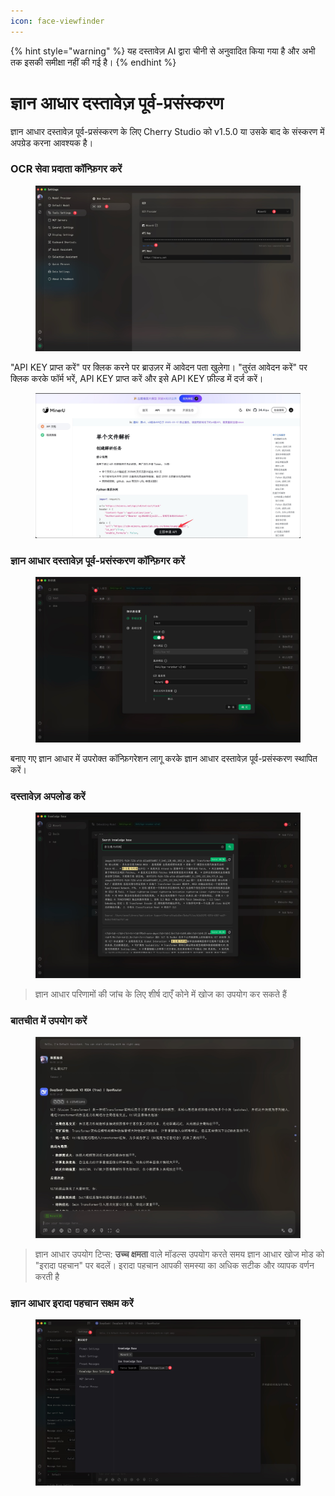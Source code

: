 ```yaml
---
icon: face-viewfinder
---
```


{% hint style="warning" %}
यह दस्तावेज़ AI द्वारा चीनी से अनुवादित किया गया है और अभी तक इसकी समीक्षा नहीं की गई है।
{% endhint %}

# ज्ञान आधार दस्तावेज़ पूर्व-प्रसंस्करण

ज्ञान आधार दस्तावेज़ पूर्व-प्रसंस्करण के लिए Cherry Studio को v1.5.0 या उसके बाद के संस्करण में अपग्रेड करना आवश्यक है।

### OCR सेवा प्रदाता कॉन्फ़िगर करें

<figure><img src="../.gitbook/assets/CleanShot 2025-06-03 at 11.50.10@2x (1).jpg" alt=""><figcaption></figcaption></figure>

"API KEY प्राप्त करें" पर क्लिक करने पर ब्राउज़र में आवेदन पता खुलेगा। "तुरंत आवेदन करें" पर क्लिक करके फॉर्म भरें, API KEY प्राप्त करें और इसे API KEY फ़ील्ड में दर्ज करें।

<figure><img src="../.gitbook/assets/CleanShot 2025-06-03 at 11.51.55@2x.jpg" alt=""><figcaption></figcaption></figure>

### ज्ञान आधार दस्तावेज़ पूर्व-प्रसंस्करण कॉन्फ़िगर करें

<figure><img src="../.gitbook/assets/CleanShot 2025-06-03 at 20.01.03@2x.jpg" alt=""><figcaption></figcaption></figure>

बनाए गए ज्ञान आधार में उपरोक्त कॉन्फ़िगरेशन लागू करके ज्ञान आधार दस्तावेज़ पूर्व-प्रसंस्करण स्थापित करें।

### दस्तावेज़ अपलोड करें

<figure><img src="../.gitbook/assets/CleanShot 2025-06-03 at 12.01.59@2x.jpg" alt=""><figcaption></figcaption></figure>

> ज्ञान आधार परिणामों की जांच के लिए शीर्ष दाएँ कोने में खोज का उपयोग कर सकते हैं

### बातचीत में उपयोग करें

<figure><img src="../.gitbook/assets/CleanShot 2025-06-03 at 14.11.00@2x.jpg" alt=""><figcaption></figcaption></figure>

> ज्ञान आधार उपयोग टिप्स: **उच्च क्षमता** वाले मॉडल्स उपयोग करते समय ज्ञान आधार खोज मोड को "इरादा पहचान" पर बदलें। इरादा पहचान आपकी समस्या का अधिक सटीक और व्यापक वर्णन करती है

### ज्ञान आधार इरादा पहचान सक्षम करें

<figure><img src="../.gitbook/assets/CleanShot 2025-06-03 at 14.12.47@2x.jpg" alt=""><figcaption></figcaption></figure>